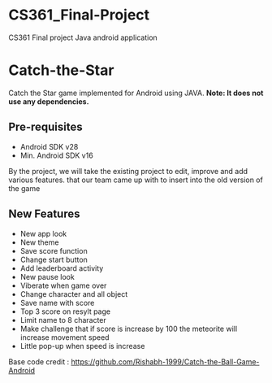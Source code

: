 # CS361_Final-Project
CS361 Final project Java android application

# Catch-the-Star
Catch the Star game implemented for Android using JAVA.
**Note: It does not use any dependencies.**

Pre-requisites
--------------
- Android SDK v28
- Min. Android SDK v16

By the project, we will take the existing project to edit, improve and add various features. that our team came up with to insert into the old version of the game

New Features
--------------
- New app look
- New theme
- Save score function
- Change start button
- Add leaderboard activity
- New pause look
- Viberate when game over
- Change character and all object
- Save name with score
- Top 3 score on resylt page
- Limit name to 8 character
- Make challenge that if score is increase by 100 the meteorite will increase movement speed
- Little pop-up when speed is increase

Base code credit : https://github.com/Rishabh-1999/Catch-the-Ball-Game-Android

